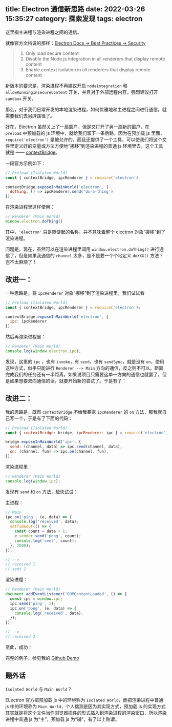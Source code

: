 title: Electron 通信新思路
date: 2022-03-26 15:35:27
category: 探索发现
tags: electron
---

这里指主进程与渲染进程之间的通信。

就像官方文档说的那样：[Electron Docs -> Best Practices -> Security][1]

> 1. Only load secure content
> 2. Disable the Node.js integration in all renderers that display remote content
> 3. Enable context isolation in all renderers that display remote content

新版本的要求是，渲染进程不再建议开启 `nodeIntegration` 和 `allowRunningInsecureContent` 开关，并且对于外部远程内容，强烈建议打开 `sandbox` 开关。

那么，对于我们日常开发的本地渲染进程，如何优雅地和主进程之间进行通信，就需要我们去另辟蹊径了。

好在，Electron 虽然关上了一扇窗户，但是又打开了另一扇新的窗户，在 `preload` 中预加载的 js 环境中，就给我们留下一条后路，因为在预加载 js 里面，`require('electron')` 是被允许的，而且还提供了一个工具，可以使我们将这个文件里定义好的变量或方法方便地“挪移”到渲染进程的普通 js 环境里去，这个工具就是 —— [contextBridge][2]。

一段官方示例如下：

``` js
// Preload (Isolated World)
const { contextBridge, ipcRenderer } = require('electron')

contextBridge.exposeInMainWorld('electron', {
  doThing: () => ipcRenderer.send('do-a-thing')
});
```

在渲染进程里这样使用：

``` js
// Renderer (Main World)
window.electron.doThing()
```

其中，`'electron'` 只是随便起的名称，并不意味着整个 electron 对象“挪移”到了渲染进程。

问题是，现在，虽然可以在渲染进程里调用 `window.electron.doThing()` 进行通信了，但是如果我通信的 `channel` 太多，是不是要一个个地定义 `doXXX()` 方法？岂不太麻烦了！

## 改进一：

一种思路是，将 `ipcRenderer` 对象“挪移”到了渲染进程里，我们试试看

``` js
// Preload (Isolated World)
const { contextBridge, ipcRenderer } = require('electron');

contextBridge.exposeInMainWorld('electron', {
  ipc: ipcRenderer
});
```

然后再渲染进程里：

``` js
// Renderer (Main World)
console.log(window.electron.ipc);
```

发现，这里的 `ipc` ，也有 `invoke`，有 `send`，也有 `sendSync`，就是没有 `on`，使用这种方式，似乎只能进行 `Renderer --> Main` 方向的通信，反之则不可以，距离完成我们的任务还有一半距离，如果说项目只需要这单一方向的通信也就罢了，但是如果想要双向通信的话，就要开始新的尝试了。于是有了：

## 改进二：

我的思路是，既然 `contextBridge` 不给我暴露 `ipcRenderer` 的 `on` 方法，那我就自己写一个，于是有了下面的代码：

``` js
// Preload (Isolated World)
const { contextBridge: bridge, ipcRenderer: ipc } = require('electron');

bridge.exposeInMainWorld('ipc', {
  send: (channel, data) => ipc.send(channel, data),
  on: (channel, fun) => ipc.on(channel, fun),
});
```

渲染进程里：

``` js
// Renderer (Main World)
console.log(window.ipc);
```

发现有 `send` 和 `on` 方法，赶快试试：

主进程：

``` js
// Main
ipc.on('ping', (e, data) => {
  console.log('received', data);
  setTimeout(() => {
    const count = data + 1;
    e.sender.send('pong', count);
    console.log('sent', count);
  }, 2000);
});

// -->
// received 1
// sent 2
```

渲染进程：

``` js
// Renderer (Main World)
document.addEventListener('DOMContentLoaded', () => {
  const ipc = window.ipc;
  ipc.send('ping', 1);
  ipc.on('pong', (e, data) => {
    console.log('received', data);
  });
});

// -->
// received 2
```

至此，成功！

完整的例子，参见我的 [Github Demo][3]

## 题外话

`Isolated World` 与 `Main World`？

ELectron 官方把预加载 js 中的环境称为 `Isolated World`，而把渲染进程中普通 js 中的环境称为 `Main World`，个人揣测是因为其实现方式，预加载 js 的实现方式其实就是将这个文件当作浏览器插件的形式插入到渲染进程的渲染窗口，所以渲染进程中普通 js 为“主”，预加载 js 为“辅”，有了以上称谓。

[1]: (https://www.electronjs.org/zh/docs/latest/tutorial/security#checklist-security-recommendations)
[2]: (https://www.electronjs.org/zh/docs/latest/api/context-bridge)
[3]: (https://github.com/yuhenabc/demo-electron-commutication)